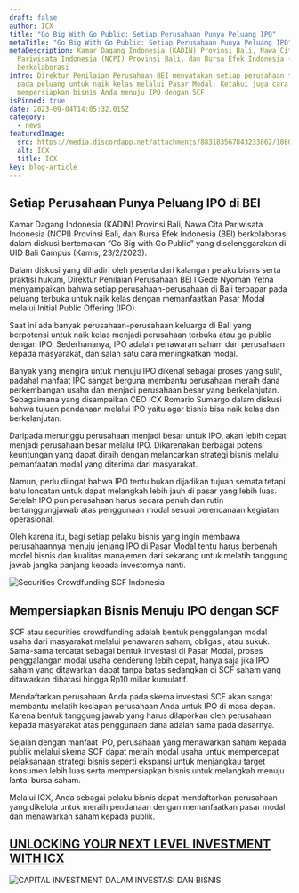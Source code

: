 ```yaml
---
draft: false
author: ICX
title: "Go Big With Go Public: Setiap Perusahaan Punya Peluang IPO"
metaTitle: "Go Big With Go Public: Setiap Perusahaan Punya Peluang IPO"
metaDescription: Kamar Dagang Indonesia (KADIN) Provinsi Bali, Nawa Cita
  Pariwisata Indonesia (NCPI) Provinsi Bali, dan Bursa Efek Indonesia (BEI)
  berkolaborasi
intro: Direktur Penilaian Perusahaan BEI menyatakan setiap perusahaan terbuka
  pada peluang untuk naik kelas melalui Pasar Modal. Ketahui juga cara
  mempersiapkan bisnis Anda menuju IPO dengan SCF
isPinned: true
date: 2023-09-04T14:05:32.015Z
category:
  - news
featuredImage:
  src: https://media.discordapp.net/attachments/883183567843233862/1080167070504865872/DCB4FA1A-903D-4F59-B1F5-AB41E14B447E.jpg
  alt: ICX
  title: ICX
key: blog-article
---
```

## Setiap Perusahaan Punya Peluang IPO di BEI

Kamar Dagang Indonesia (KADIN) Provinsi Bali, Nawa Cita Pariwisata Indonesia (NCPI) Provinsi Bali, dan Bursa Efek Indonesia (BEI) berkolaborasi dalam diskusi bertemakan “Go Big with Go Public” yang diselenggarakan di UID Bali Campus (Kamis, 23/2/2023).

Dalam diskusi yang dihadiri oleh peserta dari kalangan pelaku bisnis serta praktisi hukum, Direktur Penilaian Perusahaan BEI I Gede Nyoman Yetna menyampaikan bahwa setiap perusahaan-perusahaan di Bali terpapar pada peluang terbuka untuk naik kelas dengan memanfaatkan Pasar Modal melalui Initial Public Offering (IPO).

Saat ini ada banyak perusahaan-perusahaan keluarga di Bali yang berpotensi untuk naik kelas menjadi perusahaan terbuka atau go public dengan IPO. Sederhananya, IPO adalah penawaran saham dari perusahaan kepada masyarakat, dan salah satu cara meningkatkan modal. 

Banyak yang mengira untuk menuju IPO dikenal sebagai proses yang sulit, padahal manfaat IPO sangat berguna membantu perusahaan meraih dana perkembangan usaha dan menjadi perusahaan besar yang berkelanjutan. Sebagaimana yang disampaikan CEO ICX Romario Sumargo dalam diskusi bahwa tujuan pendanaan melalui IPO yaitu agar bisnis bisa naik kelas dan berkelanjutan.

Daripada menunggu perusahaan menjadi besar untuk IPO, akan lebih cepat menjadi perusahaan besar melalui IPO. Dikarenakan berbagai potensi keuntungan yang dapat diraih dengan melancarkan strategi bisnis melalui pemanfaatan modal yang diterima dari masyarakat.

Namun, perlu diingat bahwa IPO tentu bukan dijadikan tujuan semata tetapi batu loncatan untuk dapat melangkah lebih jauh di pasar yang lebih luas. Setelah IPO pun perusahaan harus secara penuh dan rutin bertanggungjawab atas penggunaan modal sesuai perencanaan kegiatan operasional.

Oleh karena itu, bagi setiap pelaku bisnis yang ingin membawa perusahaannya menuju jenjang IPO di Pasar Modal tentu harus berbenah model bisnis dan kualitas manajemen dari sekarang untuk melatih tanggung jawab jangka panjang kepada investornya nanti.

![Securities Crowdfunding SCF Indonesia](https://media.discordapp.net/attachments/883183567843233862/1080167071029133413/C698D2B2-8BB3-402B-BB5B-051814366099.jpg "Securities Crowdfunding SCF Indonesia")

## Mempersiapkan Bisnis Menuju IPO dengan SCF

SCF atau securities crowdfunding adalah bentuk penggalangan modal usaha dari masyarakat melalui penawaran saham, obligasi, atau sukuk. Sama-sama tercatat sebagai bentuk investasi di Pasar Modal, proses penggalangan modal usaha cenderung lebih cepat, hanya saja jika IPO saham yang ditawarkan dapat tanpa batas sedangkan di SCF saham yang ditawarkan dibatasi hingga Rp10 miliar kumulatif.

Mendaftarkan perusahaan Anda pada skema investasi SCF akan sangat membantu melatih kesiapan perusahaan Anda untuk IPO di masa depan. Karena bentuk tanggung jawab yang harus dilaporkan oleh perusahaan kepada masyarakat atas penggunaan dana adalah sama pada dasarnya.

Sejalan dengan manfaat IPO, perusahaan yang menawarkan saham kepada publik melalui skema SCF dapat meraih modal usaha untuk mempercepat pelaksanaan strategi bisnis seperti ekspansi untuk menjangkau target konsumen lebih luas serta mempersiapkan bisnis untuk melangkah menuju lantai bursa saham.

Melalui ICX, Anda sebagai pelaku bisnis dapat mendaftarkan perusahaan yang dikelola untuk meraih pendanaan dengan memanfaatkan pasar modal dan menawarkan saham kepada publik.

## [U﻿NLOCKING YOUR NEXT LEVEL INVESTMENT WITH ICX](https://icx.id/?utm_source=content_blog&utm_medium=blog&utm_campaign=blog&utm_id=content_blog&utm_content=blog_content)

![CAPITAL INVESTMENT DALAM INVESTASI DAN BISNIS](/img/rsz_snapinstaapp_346119647_1435083573982006_484823168912654359_n_1080-1-.jpg)